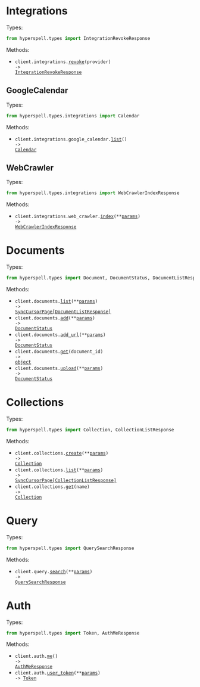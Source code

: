 # Integrations

Types:

```python
from hyperspell.types import IntegrationRevokeResponse
```

Methods:

- <code title="get /integrations/{provider}/revoke">client.integrations.<a href="./src/hyperspell/resources/integrations/integrations.py">revoke</a>(provider) -> <a href="./src/hyperspell/types/integration_revoke_response.py">IntegrationRevokeResponse</a></code>

## GoogleCalendar

Types:

```python
from hyperspell.types.integrations import Calendar
```

Methods:

- <code title="get /integrations/google_calendar/list">client.integrations.google_calendar.<a href="./src/hyperspell/resources/integrations/google_calendar.py">list</a>() -> <a href="./src/hyperspell/types/integrations/calendar.py">Calendar</a></code>

## WebCrawler

Types:

```python
from hyperspell.types.integrations import WebCrawlerIndexResponse
```

Methods:

- <code title="get /integrations/web_crawler/index">client.integrations.web_crawler.<a href="./src/hyperspell/resources/integrations/web_crawler.py">index</a>(\*\*<a href="src/hyperspell/types/integrations/web_crawler_index_params.py">params</a>) -> <a href="./src/hyperspell/types/integrations/web_crawler_index_response.py">WebCrawlerIndexResponse</a></code>

# Documents

Types:

```python
from hyperspell.types import Document, DocumentStatus, DocumentListResponse, DocumentGetResponse
```

Methods:

- <code title="get /documents/list">client.documents.<a href="./src/hyperspell/resources/documents.py">list</a>(\*\*<a href="src/hyperspell/types/document_list_params.py">params</a>) -> <a href="./src/hyperspell/types/document_list_response.py">SyncCursorPage[DocumentListResponse]</a></code>
- <code title="post /documents/add">client.documents.<a href="./src/hyperspell/resources/documents.py">add</a>(\*\*<a href="src/hyperspell/types/document_add_params.py">params</a>) -> <a href="./src/hyperspell/types/document_status.py">DocumentStatus</a></code>
- <code title="post /documents/scrape">client.documents.<a href="./src/hyperspell/resources/documents.py">add_url</a>(\*\*<a href="src/hyperspell/types/document_add_url_params.py">params</a>) -> <a href="./src/hyperspell/types/document_status.py">DocumentStatus</a></code>
- <code title="get /documents/get/{document_id}">client.documents.<a href="./src/hyperspell/resources/documents.py">get</a>(document_id) -> <a href="./src/hyperspell/types/document_get_response.py">object</a></code>
- <code title="post /documents/upload">client.documents.<a href="./src/hyperspell/resources/documents.py">upload</a>(\*\*<a href="src/hyperspell/types/document_upload_params.py">params</a>) -> <a href="./src/hyperspell/types/document_status.py">DocumentStatus</a></code>

# Collections

Types:

```python
from hyperspell.types import Collection, CollectionListResponse
```

Methods:

- <code title="post /collections/add">client.collections.<a href="./src/hyperspell/resources/collections.py">create</a>(\*\*<a href="src/hyperspell/types/collection_create_params.py">params</a>) -> <a href="./src/hyperspell/types/collection.py">Collection</a></code>
- <code title="get /collections/list">client.collections.<a href="./src/hyperspell/resources/collections.py">list</a>(\*\*<a href="src/hyperspell/types/collection_list_params.py">params</a>) -> <a href="./src/hyperspell/types/collection_list_response.py">SyncCursorPage[CollectionListResponse]</a></code>
- <code title="get /collections/get/{name}">client.collections.<a href="./src/hyperspell/resources/collections.py">get</a>(name) -> <a href="./src/hyperspell/types/collection.py">Collection</a></code>

# Query

Types:

```python
from hyperspell.types import QuerySearchResponse
```

Methods:

- <code title="post /query">client.query.<a href="./src/hyperspell/resources/query.py">search</a>(\*\*<a href="src/hyperspell/types/query_search_params.py">params</a>) -> <a href="./src/hyperspell/types/query_search_response.py">QuerySearchResponse</a></code>

# Auth

Types:

```python
from hyperspell.types import Token, AuthMeResponse
```

Methods:

- <code title="get /auth/me">client.auth.<a href="./src/hyperspell/resources/auth.py">me</a>() -> <a href="./src/hyperspell/types/auth_me_response.py">AuthMeResponse</a></code>
- <code title="post /auth/user_token">client.auth.<a href="./src/hyperspell/resources/auth.py">user_token</a>(\*\*<a href="src/hyperspell/types/auth_user_token_params.py">params</a>) -> <a href="./src/hyperspell/types/token.py">Token</a></code>
